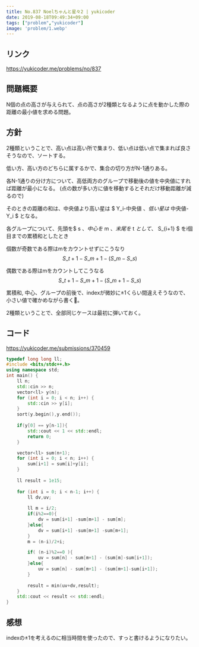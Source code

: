 ```yaml
---
title: No.837 Noelちゃんと星々2 | yukicoder
date: 2019-08-18T09:49:34+09:00
tags: ["problem","yukicoder"]
image: 'problem/1.webp'
---
```


## リンク
https://yukicoder.me/problems/no/837

## 問題概要
N個の点の高さが与えられて、点の高さが2種類となるように点を動かした際の距離の最小値を求める問題。

## 方針
2種類ということで、高い点は高い所で集まり、低い点は低い点で集まれば良さそうなので、ソートする。

低い方、高い方のどちらに属するかで、集合の切り方がN-1通りある。

各N-1通りの分け方について、高低両方のグループで移動後の値を中央値にすれば距離が最小になる。
(点の数が多い方に値を移動するとそれだけ移動距離が減るので)

そのときの距離の和は、中央値より高い星は $ Y_i-中央値 $、低い星は$ 中央値-Y_i $ となる。

各グループについて、先頭を$ s $、中心を$ m $、末尾を$ t $として、$ S_{i+1} $ をi個目までの累積和としたとき

個数が奇数である際はmをカウントせずにこうなり
$$ S\_{t+1} - S\_{m+1} - ( S\_{m} - S\_{s} ) $$

偶数である際はmをカウントしてこうなる
$$ S\_{t+1} - S\_{m+1} - ( S\_{m+1} - S\_{s} ) $$

累積和, 中心、グループの前後で、indexが微妙に±1くらい間違えそうなので、小さい値で確かめながら書く。

2種類ということで、全部同じケースは最初に弾いておく。


## コード

https://yukicoder.me/submissions/370459

```cpp
typedef long long ll;
#include <bits/stdc++.h>
using namespace std;
int main() {
    ll n;
    std::cin >> n;
    vector<ll> y(n);
    for (int i = 0; i < n; i++) {
        std::cin >> y[i];
    }
    sort(y.begin(),y.end());
    
    if(y[0] == y[n-1]){
        std::cout << 1 << std::endl;
        return 0;
    }

    vector<ll> sum(n+1);
    for (int i = 0; i < n; i++) {
        sum[i+1] = sum[i]+y[i]; 
    }
    
    ll result = 1e15;
    
    for (int i = 0; i < n-1; i++) {
        ll dv,uv;
        
        ll m = i/2;
        if(i%2==0){
            dv = sum[i+1] -sum[m+1] - sum[m];
        }else{
            dv = sum[i+1] -sum[m+1] -sum[m+1];
        }
        m = (n-i)/2+i;

        if( (n-i)%2==0 ){
            uv = sum[n] - sum[m+1] - (sum[m]-sum[i+1]);
        }else{
            uv = sum[n] - sum[m+1] - (sum[m+1]-sum[i+1]);
        }
        
        result = min(uv+dv,result);
    }
    std::cout << result << std::endl;
}
```

## 感想

indexの±1を考えるのに相当時間を使ったので、すっと書けるようになりたい。
